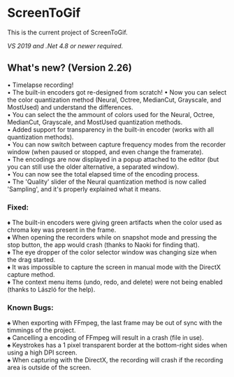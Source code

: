 ﻿# ScreenToGif  

This is the current project of ScreenToGif.  

_VS 2019 and .Net 4.8 or newer required._


## What's new? (Version 2.26)

• Timelapse recording!  
• The built-in encoders got re-designed from scratch! 
• Now you can select the color quantization method (Neural, Octree, MedianCut, Grayscale, and MostUsed) and understand the differences.  
• You can select the the ammount of colors used for the Neural, Octree, MedianCut, Grayscale, and MostUsed quantization methods.  
• Added support for transparency in the built-in encoder (works with all quantization methods).  
• You can now switch between capture frequency modes from the recorder window (when paused or stopped, and even change the framerate).  
• The encodings are now displayed in a popup attached to the editor (but you can still use the older alternative, a separated window).  
• You can now see the total elapsed time of the encoding process.  
• The 'Quality' slider of the Neural quantization method is now called 'Sampling', and it's properly explained what it means.  

### Fixed:

♦ The built-in encoders were giving green artifacts when the color used as chroma key was present in the frame.  
♦ When opening the recorders while on snapshot mode and pressing the stop button, the app would crash (thanks to Naoki for finding that).  
♦ The eye dropper of the color selector window was changing size when the drag started.  
♦ It was impossible to capture the screen in manual mode with the DirectX capture method.  
♦ The context menu items (undo, redo, and delete) were not being enabled (thanks to László for the help).  

### Known Bugs:
  
♠ When exporting with FFmpeg, the last frame may be out of sync with the timmings of the project.  
♠ Cancelling a encoding of FFmpeg will result in a crash (file in use).  
♠ Keystrokes has a 1 pixel transparent border at the bottom-right sides when using a high DPI screen.  
♠ When capturing with the DirectX, the recording will crash if the recording area is outside of the screen.  
